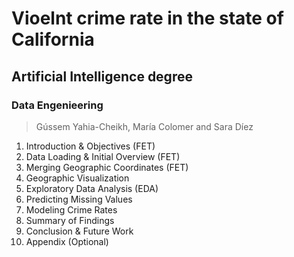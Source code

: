# Vioelnt crime rate in the state of California 
## Artificial Intelligence degree
### Data Engenieering
> Gússem Yahia-Cheikh, María Colomer and Sara Díez <br>

1.	Introduction & Objectives (FET)
2.	Data Loading & Initial Overview (FET)
3.	Merging Geographic Coordinates (FET)
4.	Geographic Visualization
5.	Exploratory Data Analysis (EDA)
6.	Predicting Missing Values
7.	Modeling Crime Rates
8.	Summary of Findings
9.	Conclusion & Future Work
10.	Appendix (Optional)